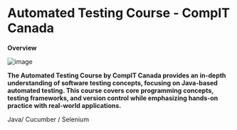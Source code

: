 # Automated Testing Course - CompIT Canada

**Overview**

![image](https://github.com/user-attachments/assets/c2e429aa-e1cd-4e9d-aec6-7f8ca5cc80d7)

**The Automated Testing Course by CompIT Canada provides an in-depth understanding of software testing concepts, focusing on Java-based automated testing. This course covers core programming concepts, testing frameworks, and version control while emphasizing hands-on practice with real-world applications.**

Java/ Cucumber / Selenium 
